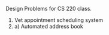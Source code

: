 Design Problems for CS 220 class.
1) Vet appointment scheduling system
2)
   a) Automated address book
